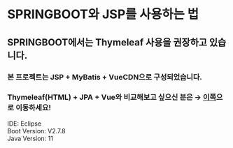 SPRINGBOOT와 JSP를 사용하는 법
==============================
## SPRINGBOOT에서는 Thymeleaf 사용을 권장하고 있습니다.
### 본 프로젝트는 JSP + MyBatis + VueCDN으로 구성되었습니다.
### Thymeleaf(HTML) + JPA + Vue와 비교해보고 싶으신 분은 → <a href="https://github.com/babydev-by03KOREA/SpringBootAndJPA">이쪽</a>으로 이동하세요!
IDE: Eclipse <br> 
Boot Version: V2.7.8 <br>
Java Version: 11 <br>
